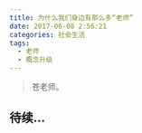 ```yaml
---
title: 为什么我们身边有那么多“老师”
date: 2017-06-08 2:56:21
categories: 社会生活
tags:
  - 老师
  - 概念升级
---
```

<blockquote class="blockquote-center">苍老师。</blockquote>

<!--more-->

## 待续...
